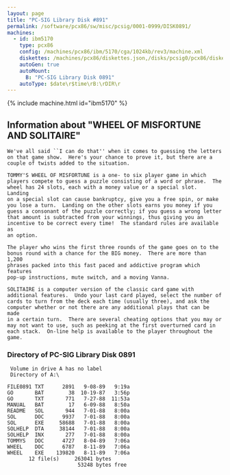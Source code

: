 ```yaml
---
layout: page
title: "PC-SIG Library Disk #891"
permalink: /software/pcx86/sw/misc/pcsig/0001-0999/DISK0891/
machines:
  - id: ibm5170
    type: pcx86
    config: /machines/pcx86/ibm/5170/cga/1024kb/rev3/machine.xml
    diskettes: /machines/pcx86/diskettes.json,/disks/pcsig0/pcx86/diskettes.json
    autoGen: true
    autoMount:
      B: "PC-SIG Library Disk 0891"
    autoType: $date\r$time\rB:\rDIR\r
---
```


{% include machine.html id="ibm5170" %}

## Information about "WHEEL OF MISFORTUNE AND SOLITAIRE"

    We've all said ``I can do that'' when it comes to guessing the letters
    on that game show.  Here's your chance to prove it, but there are a
    couple of twists added to the situation.
    
    TOMMY'S WHEEL OF MISFORTUNE is a one- to six player game in which
    players compete to guess a puzzle consisting of a word or phrase.  The
    wheel has 24 slots, each with a money value or a special slot.  Landing
    on a special slot can cause bankruptcy, give you a free spin, or make
    you lose a turn.  Landing on the other slots earns you money if you
    guess a consonant of the puzzle correctly; if you guess a wrong letter
    that amount is subtracted from your winnings, thus giving you an
    incentive to be correct every time!  The standard rules are available as
    an option.
    
    The player who wins the first three rounds of the game goes on to the
    bonus round with a chance for the BIG money.  There are more than 1,200
    phrases packed into this fast paced and addictive program which features
    pop-up instructions, mute switch, and a moving Vanna.
    
    SOLITAIRE is a computer version of the classic card game with
    additional features.  Undo your last card played, select the number of
    cards to turn from the deck each time (usually three), and ask the
    computer whether or not there are any additional plays that can be made
    in a certain turn.  There are several cheating options that you may or
    may not want to use, such as peeking at the first overturned card in
    each stack.  On-line help is available to the player throughout the
    game.

### Directory of PC-SIG Library Disk 0891

     Volume in drive A has no label
     Directory of A:\

    FILE0891 TXT      2891   9-08-89   9:19a
    GO       BAT        38  10-19-87   3:56p
    GO       TXT       771   7-27-88  11:53a
    MANUAL   BAT        17   6-09-88   8:50a
    README   SOL       944   7-01-88   8:00a
    SOL      DOC      9937   7-01-88   8:00a
    SOL      EXE     58688   7-01-88   8:00a
    SOLHELP  DTA     38144   7-01-88   8:00a
    SOLHELP  INX       277   7-01-88   8:00a
    TOMMYS   DOC      4727   8-04-89   7:06a
    WHEEL    DOC      6787   8-11-89   7:06a
    WHEEL    EXE    139820   8-11-89   7:06a
           12 file(s)     263041 bytes
                           53248 bytes free

